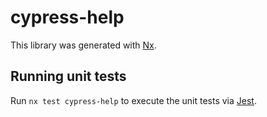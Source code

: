 # cypress-help

This library was generated with [Nx](https://nx.dev).

## Running unit tests

Run `nx test cypress-help` to execute the unit tests via [Jest](https://jestjs.io).
